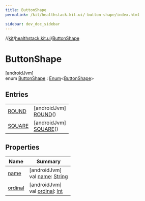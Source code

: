 ```yaml
---
title: ButtonShape
permalink: /kit/healthstack.kit.ui/-button-shape/index.html

sidebar: dev_doc_sidebar
---
```

//[kit](../../../kit.html)/[healthstack.kit.ui](../index.html)/[ButtonShape](index.html)



# ButtonShape



[androidJvm]\
enum [ButtonShape](index.html) : [Enum](https://kotlinlang.org/api/latest/jvm/stdlib/kotlin/-enum/index.html)&lt;[ButtonShape](index.html)&gt;



## Entries


| | |
|---|---|
| [ROUND](-r-o-u-n-d/index.html) | [androidJvm]<br>[ROUND](-r-o-u-n-d/index.html)() |
| [SQUARE](-s-q-u-a-r-e/index.html) | [androidJvm]<br>[SQUARE](-s-q-u-a-r-e/index.html)() |


## Properties


| Name | Summary |
|---|---|
| [name](../../healthstack.kit.ui.util/-interaction-type/-n-o-t-h-i-n-g/index.html#-372974862%2FProperties%2F-106109196) | [androidJvm]<br>val [name](../../healthstack.kit.ui.util/-interaction-type/-n-o-t-h-i-n-g/index.html#-372974862%2FProperties%2F-106109196): [String](https://kotlinlang.org/api/latest/jvm/stdlib/kotlin/-string/index.html) |
| [ordinal](../../healthstack.kit.ui.util/-interaction-type/-n-o-t-h-i-n-g/index.html#-739389684%2FProperties%2F-106109196) | [androidJvm]<br>val [ordinal](../../healthstack.kit.ui.util/-interaction-type/-n-o-t-h-i-n-g/index.html#-739389684%2FProperties%2F-106109196): [Int](https://kotlinlang.org/api/latest/jvm/stdlib/kotlin/-int/index.html) |

